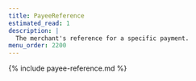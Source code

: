 ```yaml
---
title: PayeeReference
estimated_read: 1
description: |
  The merchant's reference for a specific payment.
menu_order: 2200
---
```


{% include payee-reference.md %}
